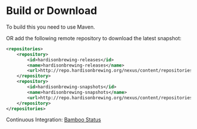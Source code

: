Build or Download
=====
To build this you need to use Maven.

OR add the following remote repository to download the latest snapshot:

```xml
<repositories>
	<repository>
		<id>hardisonbrewing-releases</id>
		<name>hardisonbrewing-releases</name>
		<url>http://repo.hardisonbrewing.org/nexus/content/repositories/releases/</url>
	</repository>
	<repository>
		<id>hardisonbrewing-snapshots</id>
		<name>hardisonbrewing-snapshots</name>
		<url>http://repo.hardisonbrewing.org/nexus/content/repositories/snapshots/</url>
	</repository>
</repositories>
```

Continuous Integration: [Bamboo Status](http://bamboo.hardisonbrewing.org/browse/MVN-CRE)
